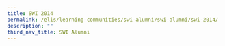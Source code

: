 ```yaml
---
title: SWI 2014
permalink: /elis/learning-communities/swi-alumni/swi-alumni/swi-2014/
description: ""
third_nav_title: SWI Alumni
---
```


